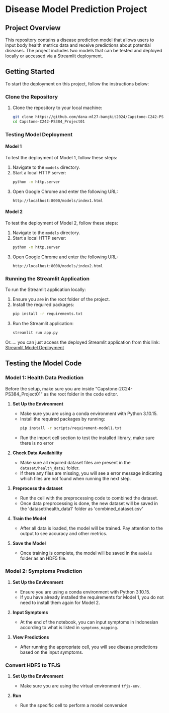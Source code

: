# Disease Model Prediction Project

## Project Overview

This repository contains a disease prediction model that allows users to input body health metrics data and receive predictions about potential diseases. The project includes two models that can be tested and deployed locally or accessed via a Streamlit deployment.

## Getting Started

To start the deployment on this project, follow the instructions below:

### Clone the Repository

1. Clone the repository to your local machine:
   ```bash
   git clone https://github.com/dana-ml27-bangkit2024/Capstone-C242-PS384_Project01
   cd Capstone-C242-PS384_Project01
   ```

### Testing Model Deployment

#### Model 1

To test the deployment of Model 1, follow these steps:

1. Navigate to the `models` directory.
2. Start a local HTTP server:
   ```bash
   python -m http.server
   ```
3. Open Google Chrome and enter the following URL:
   ```
   http://localhost:8000/models/index1.html
   ```

#### Model 2

To test the deployment of Model 2, follow these steps:

1. Navigate to the `models` directory.
2. Start a local HTTP server:
   ```bash
   python -m http.server
   ```
3. Open Google Chrome and enter the following URL:
   ```
   http://localhost:8000/models/index2.html
   ```

### Running the Streamlit Application

To run the Streamlit application locally:

1. Ensure you are in the root folder of the project.
2. Install the required packages:
   ```bash
   pip install -r requirements.txt
   ```
3. Run the Streamlit application:
   ```bash
   streamlit run app.py
   ```

Or..... you can just access the deployed Streamlit application from this link:
[Streamlit Model Deployment](https://capstone-c242-ps384-deploy-model.streamlit.app/)

## Testing the Model Code

### Model 1: Health Data Prediction

Before the setup, make sure you are inside "Capstone-2C24-PS384_Project01" as the root folder in the code editor.

1. **Set Up the Environment**
   - Make sure you are using a conda environment with Python 3.10.15.
   - Install the required packages by running:
     ```bash
     pip install -r scripts/requirement-model1.txt
     ```
   - Run the import cell section to test the installed library, make sure there is no error

2. **Check Data Availability**
   - Make sure all required dataset files are present in the `dataset/health_data1` folder.
   - If there any files are missing, you will see a error message indicating which files are not found when running the next step.

3. **Preprocess the dataset**
   - Run the cell with the preprocessing code to combined the dataset.
   - Once data preprocessing is done, the new dataset will be saved in the 'dataset/health_data1' folder as 'combined_dataset.csv'

4. **Train the Model**
   - After all data is loaded, the model will be trained. Pay attention to the output to see accuracy and other metrics.

5. **Save the Model**
   - Once training is complete, the model will be saved in the `models` folder as an HDF5 file.

### Model 2: Symptoms Prediction

1. **Set Up the Environment**
   - Ensure you are using a conda environment with Python 3.10.15.
   - If you have already installed the requirements for Model 1, you do not need to install them again for Model 2.

2. **Input Symptoms**
   - At the end of the notebook, you can input symptoms in Indonesian according to what is listed in `symptoms_mapping`.

3. **View Predictions**
   - After running the appropriate cell, you will see disease predictions based on the input symptoms.

### Convert HDF5 to TFJS

1. **Set Up the Environment**
   - Make sure you are using the virtual environment `tfjs-env`.

2. **Run**
   - Run the specific cell to perform a model conversion